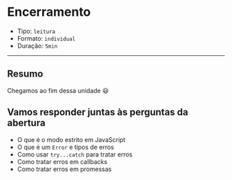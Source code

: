 # Encerramento

* Tipo: `leitura`
* Formato: `individual`
* Duração: `5min`

***

## Resumo

Chegamos ao fim dessa unidade 😃

## Vamos responder juntas às perguntas da abertura

* O que é o modo estrito em JavaScript
* O que é um `Error` e tipos de erros
* Como usar `try...catch` para tratar erros
* Como tratar erros em callbacks
* Como tratar erros em promessas
